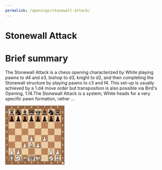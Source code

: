 ```yaml
---
permalink: /openings/stonewall-attack/
---
```

Stonewall Attack
================

# Brief summary


The Stonewall Attack is a chess opening characterized by White playing pawns to d4 and e3, bishop to d3, knight to d2, and then completing the Stonewall structure by playing pawns to c3 and f4. This set-up is usually achieved by a 1.d4 move order but transposition is also possible via Bird's Opening, 1.f4.The Stonewall Attack is a system; White heads for a very specific pawn formation, rather ...

<img src="/img/Stonewall Attack.jpg"/>
